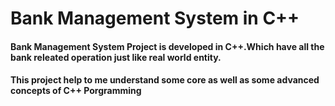 
# Bank Management System in C++


#### Bank Management System Project is developed in C++.Which have all the bank releated operation just like real world entity. 
####  This project help to me understand some core as well as some advanced concepts of C++ Porgramming

